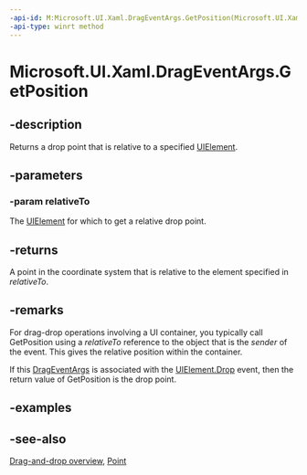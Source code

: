 ```yaml
---
-api-id: M:Microsoft.UI.Xaml.DragEventArgs.GetPosition(Microsoft.UI.Xaml.UIElement)
-api-type: winrt method
---
```


<!-- Method syntax
public Windows.Foundation.Point GetPosition(Microsoft.UI.Xaml.UIElement relativeTo)
-->

# Microsoft.UI.Xaml.DragEventArgs.GetPosition

## -description

Returns a drop point that is relative to a specified [UIElement](uielement.md).

## -parameters

### -param relativeTo

The [UIElement](uielement.md) for which to get a relative drop point.

## -returns

A point in the coordinate system that is relative to the element specified in *relativeTo*.

## -remarks

For drag-drop operations involving a UI container, you typically call GetPosition using a *relativeTo* reference to the object that is the *sender* of the event. This gives the relative position within the container.

If this [DragEventArgs](drageventargs.md) is associated with the [UIElement.Drop](uielement_drop.md) event, then the return value of GetPosition is the drop point.

## -examples

## -see-also

[Drag-and-drop overview](/windows/apps/design/input/drag-and-drop), [Point](/uwp/api/windows.foundation.point)
